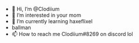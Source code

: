 - 👋 Hi, I’m @Clodiium
- 👀 I’m interested in your mom
- 🌱 I’m currently learning haxeflixel
- ballman
- 📫 How to reach me Clodiium#8269 on discord lol

<!---
Clodiium/Clodiium is a ✨ special ✨ repository because its `README.md` (this file) appears on your GitHub profile.
You can click the Preview link to take a look at your changes.
--->
